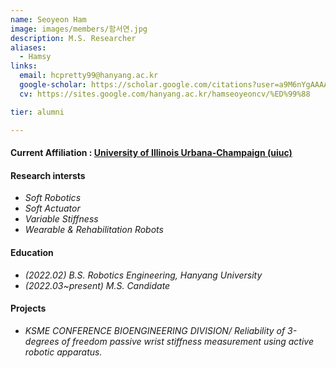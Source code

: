 ```yaml
---
name: Seoyeon Ham
image: images/members/함서연.jpg
description: M.S. Researcher
aliases:
  - Hamsy
links:
  email: hcpretty99@hanyang.ac.kr
  google-scholar: https://scholar.google.com/citations?user=a9M6nYgAAAAJ&hl=ko
  cv: https://sites.google.com/hanyang.ac.kr/hamseoyeoncv/%ED%99%88

tier: alumni

---
```

#### **<i class="fas fa-paper-plane"></i> Current Affiliation : [University of Illinois Urbana-Champaign (uiuc)](https://illinois.edu/)**




#### **Research intersts**
- *Soft Robotics*
- *Soft Actuator*
- *Variable Stiffness* 
- *Wearable & Rehabilitation Robots*

#### **Education**
- *(2022.02) B.S. Robotics Engineering, Hanyang University* 
- *(2022.03~present) M.S. Candidate*

#### **Projects**
- *KSME CONFERENCE BIOENGINEERING DIVISION/ Reliability of 3-degrees of freedom passive wrist stiffness measurement using active robotic apparatus.*

